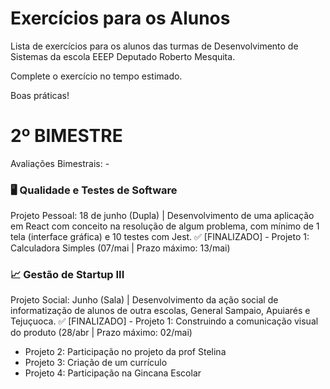 # Exercícios para os Alunos
Lista de exercícios para os alunos das turmas de Desenvolvimento de Sistemas da escola EEEP Deputado Roberto Mesquita.

Complete o exercício no tempo estimado.

Boas práticas!

# 2º BIMESTRE
Avaliações Bimestrais: -
### 🖥️ Qualidade e Testes de Software
Projeto Pessoal: 18 de junho (Dupla) | Desenvolvimento de uma aplicação em React com conceito na resolução de algum problema, com mínimo de 1 tela (interface gráfica) e 10 testes com Jest.
✅ [FINALIZADO] - Projeto 1: Calculadora Simples (07/mai | Prazo máximo: 13/mai)

### 📈 Gestão de Startup III
Projeto Social: Junho (Sala) | Desenvolvimento da ação social de informatização de alunos de outra escolas, General Sampaio, Apuiarés e Tejuçuoca.
✅ [FINALIZADO] - Projeto 1: Construindo a comunicação visual do produto (28/abr | Prazo máximo: 02/mai)
- Projeto 2: Participação no projeto da prof Stelina
- Projeto 3: Criação de um currículo
- Projeto 4: Participação na Gincana Escolar
